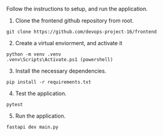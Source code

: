Follow the instructions to setup, and run the application.
1) Clone the frontend github repository from root.
```
git clone https://github.com/devops-project-16/frontend
```
2) Create a virtual enviorment, and activate it
```
python -m venv .venv
.venv\Scripts\Activate.ps1 (powershell)
```
3) Install the necessary dependencies.
```
pip install -r requirements.txt
```
4) Test the application.
```
pytest
```
5) Run the application.
```
fastapi dev main.py
```
